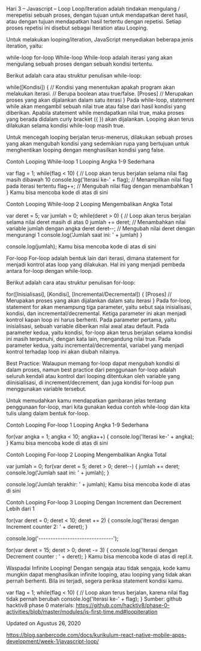 Hari 3 – Javascript – Loop
Loop/Iteration adalah tindakan mengulang / merepetisi sebuah proses, dengan tujuan untuk mendapatkan deret hasil, atau dengan tujuan mendapatkan hasil tertentu dengan repetisi. Setiap proses repetisi ini disebut sebagai Iteration atau Looping.

Untuk melakukan looping/iteration, JavaScript menyediakan beberapa jenis iteration, yaitu:

while-loop
for-loop
While-loop
While-loop adalah iterasi yang akan mengulang sebuah proses dengan sebuah kondisi tertentu.

Berikut adalah cara atau struktur penulisan while-loop:

while([Kondisi]) { // Kondisi yang menentukan apakah program akan melakukan iterasi. 
// Berupa boolean atau true/false.
  [Proses] // Merupakan proses yang akan dijalankan dalam satu iterasi
}
Pada while-loop, statement while akan mengambil sebuah nilai true atau false dari hasil kondisi yang diberikan. Apabila statement while mendapatkan nilai true, maka proses yang berada didalam curly bracket ({ }) akan dijalankan. Looping akan terus dilakukan selama kondisi while-loop masih true.

Untuk mencegah looping berjalan terus-menerus, dilakukan sebuah proses yang akan mengubah kondisi yang sedemikian rupa yang bertujuan untuk menghentikan looping dengan menghasilkan kondisi yang false.

Contoh Looping While-loop 1 Looping Angka 1-9 Sederhana

var flag = 1;
while(flag < 10) { // Loop akan terus berjalan selama nilai flag masih dibawah 10
  console.log('Iterasi ke-' + flag); // Menampilkan nilai flag pada iterasi tertentu
  flag++; // Mengubah nilai flag dengan menambahkan 1
}
Kamu bisa mencoba kode di atas di sini

Contoh Looping While-loop 2 Looping Mengembalikan Angka Total

var deret = 5;
var jumlah = 0;
while(deret > 0) { // Loop akan terus berjalan selama nilai deret masih di atas 0
  jumlah += deret; // Menambahkan nilai variable jumlah dengan angka deret
  deret--; // Mengubah nilai deret dengan mengurangi 1
  console.log('Jumlah saat ini: ' + jumlah)
}
 
console.log(jumlah);
Kamu bisa mencoba kode di atas di sini

For-loop 
For-loop adalah bentuk lain dari iterasi, dimana statement for menjadi kontrol atas loop yang dilakukan. Hal ini yang menjadi pembeda antara for-loop dengan while-loop.

Berikut adalah cara atau struktur penulisan for-loop:

for([Inisialisasi], [Kondisi], [Incremental/Decremental]) {
  [Proses] // Merupakan proses yang akan dijalankan dalam satu iterasi
} 
Pada for-loop, statement for akan menampung tiga parameter, yaitu sebut saja inisialisasi, kondisi, dan incremental/decremental. Ketiga parameter ini akan menjadi kontrol kapan loop ini harus berhenti. Pada parameter pertama, yaitu inisialisasi, sebuah variable diberikan nilai awal atau default. Pada parameter kedua, yaitu kondisi, for-loop akan terus berjalan selama kondisi ini masih terpenuhi, dengan kata lain, mengandung nilai true. Pada parameter kedua, yaitu incremental/decremental, variabel yang menjadi kontrol terhadap loop ini akan diubah nilainya.

Best Practice: Walaupun memang for-loop dapat mengubah kondisi di dalam proses, namun best practice dari penggunaan for-loop adalah seluruh kendali atau kontrol dari looping ditentukan oleh variable yang diinisialisasi, di increment/decrement, dan juga kondisi for-loop pun menggunakan variable tersebut.

Untuk memudahkan kamu mendapatkan gambaran jelas tentang penggunaan for-loop, mari kita gunakan kedua contoh while-loop dan kita tulis ulang dalam bentuk for-loop.

Contoh Looping For-loop 1 Looping Angka 1-9 Sederhana

for(var angka = 1; angka < 10; angka++) {
  console.log('Iterasi ke-' + angka);
} 
Kamu bisa mencoba kode di atas di sini

Contoh Looping For-loop 2 Looping Mengembalikan Angka Total

var jumlah = 0;
for(var deret = 5; deret > 0; deret--) {
  jumlah += deret;
  console.log('Jumlah saat ini: ' + jumlah);
}
 
console.log('Jumlah terakhir: ' + jumlah);
Kamu bisa mencoba kode di atas di sini

Contoh Looping For-loop 3 Looping Dengan Increment dan Decrement Lebih dari 1

for(var deret = 0; deret < 10; deret += 2) {
  console.log('Iterasi dengan Increment counter 2: ' + deret);
}
 
console.log('-------------------------------');
 
for(var deret = 15; deret > 0; deret -= 3) {
  console.log('Iterasi dengan Decrement counter : ' + deret);
} 
Kamu bisa mencoba kode di atas di repl.it.

Waspadai Infinite Looping!
Dengan sengaja atau tidak sengaja, kode kamu mungkin dapat menghasilkan infinite looping, atau looping yang tidak akan pernah berhenti. Bila ini terjadi, segera periksa statement kondisi kamu.

var flag = 1;
while(flag < 10) { // Loop akan terus berjalan, karena nilai flag tidak pernah berubah
  console.log('Iterasi ke-' + flag);
} 
Sumber: github hacktiv8 phase 0 materials: https://github.com/hacktiv8/phase-0-activities/blob/master/modules/js-first-time.md#loopiteration

Updated on Agustus 26, 2020

https://blog.sanbercode.com/docs/kurikulum-react-native-mobile-apps-development/week-1/javascript-loop/
